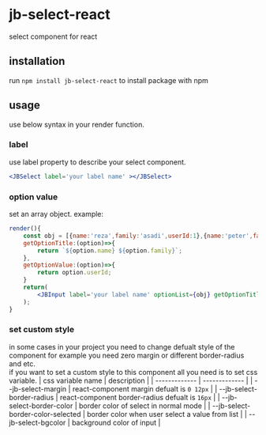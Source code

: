 # jb-select-react

select component for react 

## installation

run `npm install jb-select-react` to install package with npm

## usage

use below syntax in your render function.

<JBSelect></JBSelect>

### label
use label property to describe your select component.

```jsx
<JBSelect label='your label name' ></JBSelect>
```

### option value

set an array object.
example:

```jsx
render(){
    const obj = [{name:'reza',family:'asadi',userId:1},{name:'peter',family:'peterson',userId:2}];
    getOptionTitle:(option)=>{
        return `${option.name} ${option.family}`;
    },
    getOptionValue:(option)=>{
        return option.userId;
    }
    return(
        <JBInput label='your label name' optionList={obj} getOptionTitle={getOptionTitle} getOptionValue={getOptionValue}></JBSelect>;
    );
}
```

### set custom style

in some cases in your project you need to change defualt style of the component for example you need zero margin or different border-radius and etc.    
if you want to set a custom style to this component all you need is to set css variable.
| css variable name                   | description                                                                                   |
| -------------                       | -------------                                                                                 |
| --jb-select-margin                  | react-component margin defualt is `0 12px`                                                      |
| --jb-select-border-radius           | react-component border-radius defualt is `16px`                                                 |
| --jb-select-border-color            | border color of select in normal mode                                                         |
| --jb-select-border-color-selected   | border color when user select a value from list                                               |
| --jb-select-bgcolor                 | background color of input                                                                     |